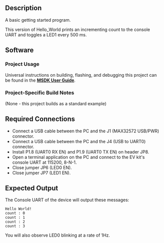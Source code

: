 ## Description

A basic getting started program.

This version of Hello_World prints an incrementing count to the console UART and toggles a LED1 every 500 ms.

## Software

### Project Usage

Universal instructions on building, flashing, and debugging this project can be found in the **[MSDK User Guide](https://analog-devices-msdk.github.io/msdk/USERGUIDE/)**.

### Project-Specific Build Notes

(None - this project builds as a standard example)

## Required Connections

-   Connect a USB cable between the PC and the J1 (MAX32572 USB/PWR) connector.
-   Connect a USB cable between the PC and the J4 (USB to UART0) connector.
-   Install P1.8 (UART0 RX EN) and P1.9 (UART0 TX EN) on header JP8.
-   Open a terminal application on the PC and connect to the EV kit's console UART at 115200, 8-N-1.
-   Close jumper JP6 (LED0 EN).
-   Close jumper JP7 (LED1 EN).

## Expected Output

The Console UART of the device will output these messages:

```
Hello World!
count : 0
count : 1
count : 2
count : 3
```

You will also observe LED0 blinking at a rate of 1Hz.
